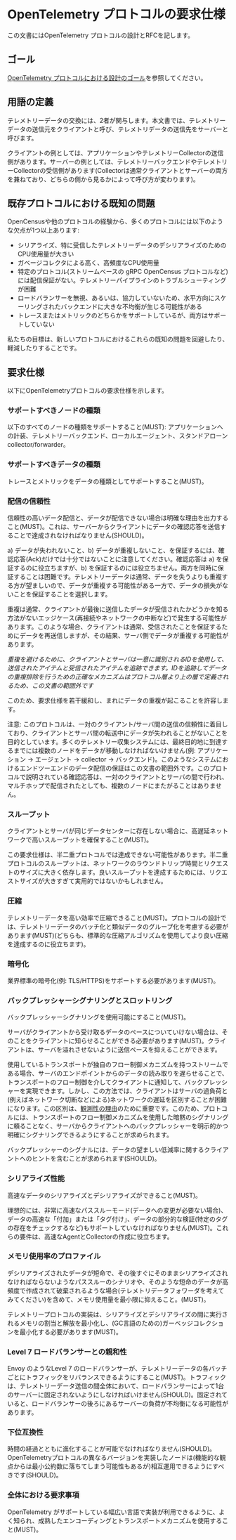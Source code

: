 <!--
# OpenTelemetry Protocol Requirements
-->

# OpenTelemetry プロトコルの要求仕様

<!--
This document will drive OpenTelemetry Protocol design and RFC.
-->

この文書にはOpenTelemetry プロトコルの設計とRFCを記します。

<!--
## Goals
-->

## ゴール

<!--
See the goals of OpenTelemetry Protocol design [here](design-goals.md).
-->

[OpenTelemetry プロトコルにおける設計のゴール](design-goals.md)を参照してください。

<!--
## Vocabulary
-->

## 用語の定義

<!--
There are 2 parties involved in telemetry data exchange. In this document the party that is the source of telemetry data is called the Client, the party that is the destination of telemetry data is called the Server.
-->

テレメトリーデータの交換には、2者が関与します。本文書では、テレメトリーデータの送信元をクライアントと呼び、テレメトリデータの送信先をサーバーと呼びます。

<!--
Examples of a Client are instrumented applications or sending side of telemetry collectors, examples of Servers are telemetry backends or receiving side of telemetry collectors (so a Collector is typically both a Client and a Server depending on which side you look from).
-->

クライアントの例としては、アプリケーションやテレメトリーCollectorの送信側があります。サーバーの例としては、テレメトリーバックエンドやテレメトリーCollectorの受信側があります(Collectorは通常クライアントとサーバーの両方を兼ねており、どちらの側から見るかによって呼び方が変わります)。

<!--
## Known Issues with Existing Protocols
-->

## 既存プロトコルにおける既知の問題

<!--
Our experience with OpenCensus and other protocols has been that many of them have one or more of the following drawbacks:
-->

OpenCensusや他のプロトコルの経験から、多くのプロトコルには以下のような欠点が1つ以上あります:

<!--
- High CPU consumption for serialization and especially deserialization of received telemetry data.
- High and frequent CPU consumption by Garbage Collector.
- Lack of delivery guarantees for certain protocols (e.g. stream-based gRPC OpenCensus protocol) which makes troubleshooting of telemetry pipelines difficult.
- Not aware / not cooperating with load balancers resulting in potentially large imbalances in horizontally scaled backends.
- Support either traces or metrics but not both.
-->

- シリアライズ、特に受信したテレメトリーデータのデシリアライズのためのCPU使用量が大きい
- ガベージコレクタによる高く、高頻度なCPU使用量
- 特定のプロトコル(ストリームベースの gRPC OpenCensus プロトコルなど)には配信保証がない。テレメトリーパイプラインのトラブルシューティングが困難
- ロードバランサーを無視、あるいは、協力していないため、水平方向にスケーリングされたバックエンドに大きな不均衡が生じる可能性がある
- トレースまたはメトリックのどちらかをサポートしているが、両方はサポートしていない

<!--
Our goal is to avoid or mitigate these known issues in the new protocol.
-->

私たちの目標は、新しいプロトコルにおけるこれらの既知の問題を回避したり、軽減したりすることです。

<!--
## Requirements
-->

## 要求仕様

<!--
The following are OpenTelemetry protocol requirements.
-->

以下にOpenTelemetryプロトコルの要求仕様を示します。

<!--
### Supported Node Types
-->

### サポートすべきノードの種類

<!--
The protocol must be suitable for use between all of the following node types: instrumented applications, telemetry backends, telemetry agents running as local daemons, stand-alone collector/forwarder services.
-->

以下のすべてのノードの種類をサポートすること(MUST): アプリケーションへの計装、テレメトリーバックエンド、ローカルエージェント、スタンドアローン collector/forwarder。

<!--
### Supported Data Types
-->

### サポートすべきデータの種類

<!--
The protocol must support traces and metrics as data types.
-->

トレースとメトリックをデータの種類としてサポートすること(MUST)。

<!--
### Reliability of Delivery
-->

### 配信の信頼性

<!--
The protocol must ensure reliable data delivery and clear visibility when the data cannot be delivered. This should be achieved by sending data acknowledgements from the Server to the Client.
-->

信頼性の高いデータ配信と、データが配信できない場合は明確な理由を出力すること(MUST)。これは、サーバーからクライアントにデータの確認応答を送信することで達成されなければなりません(SHOULD)。

<!--
Note that acknowledgements alone are not sufficient to guarantee that: a) no data will be lost and b) no data will be duplicated. Acknowledgements can help to guarantee a) but not b). Guaranteeing both at the same is difficult. Because it is usually preferable for telemetry data to be duplicated than to lose it, we choose to guarantee that there are no data losses while potentially allowing duplicate data.
-->

a) データが失われないこと、b) データが重複しないこと、を保証するには、確認応答(Ack)だけでは十分ではないことに注意してください。確認応答は a) を保証するのに役立ちますが、b) を保証するのには役立ちません。両方を同時に保証することは困難です。テレメトリーデータは通常、データを失うよりも重複する方が望ましいので、データが重複する可能性がある一方で、データの損失がないことを保証することを選択します。

<!--
Duplicates can typically happen in edge cases (e.g. on reconnections, network interruptions, etc) when the client has no way of knowing if last sent data was delivered. In these cases the client will usually choose to re-send the data to guarantee the delivery which in turn may result in duplicate data on the server side.
-->

重複は通常、クライアントが最後に送信したデータが受信されたかどうかを知る方法がないエッジケース(再接続やネットワークの中断など)で発生する可能性があります。このような場合、クライアントは通常、受信されたことを保証するためにデータを再送信しますが、その結果、サーバ側でデータが重複する可能性があります。

<!--
_To avoid having duplicates the client and the server could track sent and delivered items using uniquely identifying ids. The exact mechanism for tracking the ids and performing data de-duplication may be defined at the layer above the protocol layer and is outside the scope of this document._
-->

_重複を避けるために、クライアントとサーバは一意に識別されるIDを使用して、送信されたアイテムと受信されたアイテムを追跡できます。IDを追跡してデータの重複排除を行うための正確なメカニズムはプロトコル層より上の層で定義されるため、この文書の範囲外です_

<!--
For this reason we have slightly relaxed requirements and consider duplicate data acceptable in rare cases.
-->

このため、要求仕様を若干緩和し、まれにデータの重複が起こることを許容します。

<!--
Note: this protocol is concerned with reliability of delivery between one pair of client/server nodes and aims to ensure that no data is lost in-transit between the client and the server. Many telemetry collection systems have multiple nodes that the data must travel across until reaching the final destination (e.g. application -> agent -> collector -> backend). End-to-end delivery guarantees in such systems is outside of the scope for this document. The acknowledgements described in this protocol happen between a single client/server pair and do not span multiple nodes in multi-hop delivery paths.
-->

注意: このプロトコルは、一対のクライアント/サーバ間の送信の信頼性に着目しており、クライアントとサーバ間の転送中にデータが失われることがないことを目的としています。多くのテレメトリー収集システムには、最終目的地に到達するまでには複数のノードをデータが移動しなければないけません(例: アプリケーション -> エージェント -> collector -> バックエンド)。このようなシステムにおけるエンドツーエンドのデータ配信の保証はこの文書の範囲外です。このプロトコルで説明されている確認応答は、一対のクライアントとサーバの間で行われ、マルチホップで配信されたとしても、複数のノードにまたがることはありません。

<!--
### Throughput
-->

### スループット

<!--
The protocol must ensure high throughput in high latency networks when the client and the server are not in the same data center.
-->

クライアントとサーバが同じデータセンターに存在しない場合に、高遅延ネットワークで高いスループットを確保すること(MUST)。

<!--
This requirement may rule out half-duplex protocols. The throughput of half-duplex protocols is highly dependent on network roundtrip time and request size. To achieve good throughput request sizes may be too large to be practical.
-->

この要求仕様は、半二重プロトコルでは達成できない可能性があります。半二重プロトコルのスループットは、ネットワークのラウンドトリップ時間とリクエストのサイズに大きく依存します。良いスループットを達成するためには、リクエストサイズが大きすぎて実用的ではないかもしれません。

<!--
### Compression
-->

### 圧縮

<!--
The protocol must achieve high compression ratios for telemetry data. The protocol design must consider batching of telemetry data and grouping of similar data (both can help to achieve better compression using common compression algorithms).
-->

テレメトリーデータを高い効率で圧縮できること(MUST)。プロトコルの設計では、テレメトリーデータのバッチ化と類似データのグループ化を考慮する必要があります(MUST)(どちらも、標準的な圧縮アルゴリズムを使用してより良い圧縮を達成するのに役立ちます)。


<!--
### Encryption
-->

### 暗号化

<!--
Industry standard encryption (e.g. TLS/HTTPS) must be supported.
-->

業界標準の暗号化(例: TLS/HTTPS)をサポートする必要があります(MUST)。

<!--
### Backpressure Signalling and Throttling
-->

### バックプレッシャーシグナリングとスロットリング

<!--
The protocol must allow backpressure signalling.
-->

バックプレッシャーシグナリングを使用可能にすること(MUST)。

<!--
If the server is unable to keep up with the pace of data it receives from the client then it must be able to signal that fact to the client. The client may then throttle itself to avoid overwhelming the server.
-->

サーバがクライアントから受け取るデータのペースについていけない場合は、そのことをクライアントに知らせることができる必要があります(MUST)。クライアントは、サーバを溢れさせないように送信ペースを抑えることができます。

<!--
If the underlying transport is a stream that has its own flow control mechanism then the backpressure could be applied by delaying the reading of data from the server’s endpoint which could then be signalled to the client via underlying flow-control. However this approach makes it difficult for the client to distinguish server overloading from network delays (due to e.g. network losses). Such distinction is important for [observability reasons](https://github.com/open-telemetry/opentelemetry-service/pull/188). Because of this it is required for the protocol to allow to explicitly and clearly signal backpressure from the server to the client without relying on implicit signalling using underlying flow-control mechanisms.
-->

使用しているトランスポートが独自のフロー制御メカニズムを持つストリームである場合、サーバのエンドポイントからのデータの読み取りを遅らせることで、トランスポートのフロー制御を介してクライアントに通知して、バックプレッシャーを実現できます。しかし、この方法では、クライアントはサーバの過負荷と(例えばネットワーク切断などによる)ネットワークの遅延を区別することが困難になります。この区別は、[観測性の理由](https://github.com/open-telemetry/opentelemetry-service/pull/188)のために重要です。このため、プロトコルには、トランスポートのフロー制御メカニズムを使用した暗黙のシグナリングに頼ることなく、サーバからクライアントへのバックプレッシャーを明示的かつ明確にシグナリングできるようにすることが求められます。

<!--
The backpressure signal should include a hint to the client about desirable reduced rate of data.
-->

バックプレッシャーのシグナルには、データの望ましい低減率に関するクライアントへのヒントを含むことが求められます(SHOULD)。

<!--
### Serialization Performance
-->

### シリアライズ性能

<!--
The protocol must have fast data serialization and deserialization characteristics.
-->

高速なデータのシリアライズとデシリアライズができること(MUST)。

<!--
Ideally it must also support very fast pass-through mode (when no modifications to the data are needed), fast “augmenting” or “tagging” of data and partial inspection of data (e.g. check for presence of specific tag). These requirements help to create fast Agents and Collectors.
-->

理想的には、非常に高速なパススルーモード(データへの変更が必要ない場合)、データの高速な「付加」または「タグ付け」、データの部分的な検証(特定のタグの存在をチェックするなど)もサポートしていなければなりません(MUST)。これらの要件は、高速なAgentとCollectorの作成に役立ちます。

<!--
### Memory Usage Profile
-->

### メモリ使用率のプロファイル

<!--
The protocol must impose minimal pressure on memory manager, including pass-through scenarios, when deserialized data is short-lived and must be serialized as-is shortly after and when such short-lived data is created and discarded at high frequency (think telemetry data forwarders).
-->

デシリアライズされたデータが短命で、その後すぐにそのままシリアライズされなければならないようなパススルーのシナリオや、そのような短命のデータが高頻度で作成されて破棄されるような場合(テレメトリデータフォワーダを考えてみてください)を含めて、メモリ使用量を最小限に抑えること。(MUST)。

<!--
The implementation of telemetry protocol must aim to minimize the number of memory allocations and dealocations performed during serialization and deserialization and aim to minimize the pressure on Garbage Collection (for GC languages).
-->

テレメトリープロトコルの実装は、シリアライズとデシリアライズの間に実行されるメモリの割当と解放を最小化し、(GC言語のための)ガーベッジコレクションを最小化する必要があります(MUST)。

<!--
### Level 7 Load Balancer Friendly
-->

### Level 7 ロードバランサーとの親和性

<!--
The protocol must allow Level 7 load balancers such as Envoy to re-balance the traffic for each batch of telemetry data. The traffic should not get pinned by a load balancer to one server for the entire duration of telemetry data sending, thus potentially leading to imbalanced load of servers located behind the load balancer.
-->

Envoy のようなLevel 7 のロードバランサーが、テレメトリーデータの各バッチごとにトラフィックをリバランスできるようにすること(MUST)。トラフィックは、テレメトリーデータ送信の間全体において、ロードバランサーによって1台のサーバーに固定されないようにしなければいけません(SHOULD)。固定されていると、ロードバランサーの後ろにあるサーバーの負荷が不均衡になる可能性があります。

<!--
### Backwards Compatibility
-->

### 下位互換性

<!--
The protocol should be possible to evolve over time. It should be possible for nodes that implement different versions of OpenTelemetry protocol to interoperate (while possibly regressing to the lowest common denominator from functional perspective).
-->

時間の経過とともに進化することが可能でなければなりません(SHOULD)。OpenTelemetryプロトコルの異なるバージョンを実装したノードは(機能的な観点からは最小公約数に落ちてしまう可能性もあるが)相互運用できるようにすべきです(SHOULD)。

<!--
### General Requirements
-->

### 全体における要求事項

<!--
The protocol must use well-known, mature encoding and transport mechanisms with ubiquitous availability of implementations in wide selection of languages that are supported by OpenTelemetry.
-->

OpenTelemetry がサポートしている幅広い言語で実装が利用できるように、よく知られ、成熟したエンコーディングとトランスポートメカニズムを使用すること(MUST)。